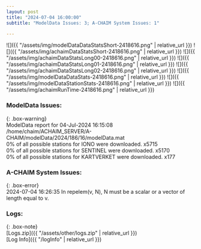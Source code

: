 ```yaml
---
layout: post
title: "2024-07-04 16:00:00"
subtitle: "ModelData Issues: 3; A-CHAIM System Issues: 1"

---
```


![]({{ "/assets/img/modelDataDataStatsShort-2418616.png" | relative_url }})
![]({{ "/assets/img/achaimDataStatsShort-2418616.png" | relative_url }})
![]({{ "/assets/img/achaimDataStatsLong00-2418616.png" | relative_url }})
![]({{ "/assets/img/achaimDataStatsLong01-2418616.png" | relative_url }})
![]({{ "/assets/img/achaimDataStatsLong02-2418616.png" | relative_url }})
![]({{ "/assets/img/modelDataDataStats-2418616.png" | relative_url }})
![]({{ "/assets/img/modelDataStationStats-2418616.png" | relative_url }})
![]({{ "/assets/img/achaimRunTime-2418616.png" | relative_url }})


### ModelData Issues:  
  
{: .box-warning}  
 ModelData report for 04-Jul-2024 16:15:08   
 /home/chaim/ACHAIM_SERVER/A-CHAIM/modelData/2024/186/16/modelData.mat   
 0% of all possible stations for IONO were downloaded. x5715   
 0% of all possible stations for SENTINEL were downloaded. x5170   
 0% of all possible stations for KARTVERKET were downloaded. x177   
  
### A-CHAIM System Issues:  
  
{: .box-error}  
2024-07-04 16:26:35 In repelem(v, N), N must be a scalar or a vector of length equal to v.  

### Logs:  
  
{: .box-note}  
[Logs.zip]({{ "/assets/other/logs.zip" | relative_url }})  
[Log Info]({{ "/logInfo" | relative_url }})  

